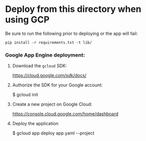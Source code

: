 # Deploy from this directory when using GCP

Be sure to run the following prior to deploying or the app will fail:


    pip install -r requirements.txt -t lib/

### Google App Engine deployment:

1. Download the `gcloud` SDK:


    https://cloud.google.com/sdk/docs/


2. Authorize the SDK for your Google account:


    $ gcloud init


3. Create a new project on Google Cloud:


    https://console.cloud.google.com/home/dashboard


4. Deploy the application


    $ gcloud app deploy app.yaml --project <YOUR PROJECT NAME>


